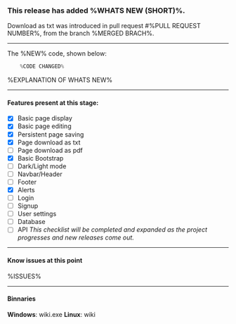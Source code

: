 ### This release has added %WHATS NEW (SHORT)%.

Download as txt was introduced in pull request #%PULL REQUEST NUMBER%, from the branch %MERGED BRACH%.

---

The %NEW% code, shown below:
```go
	%CODE CHANGED%
```
%EXPLANATION OF WHATS NEW%

---

#### Features present at this stage:

- [x] Basic page display
- [x] Basic page editing
- [x] Persistent page saving
- [x] Page download as txt
- [ ] Page download as pdf
- [x] Basic Bootstrap
- [ ] Dark/Light mode
- [ ] Navbar/Header
- [ ] Footer
- [x] Alerts
- [ ] Login
- [ ] Signup
- [ ] User settings
- [ ] Database
- [ ] API
*This checklist will be completed and expanded as the project progresses and new releases come out.*

---

#### Know issues at this point

%ISSUES%

---

#### Binnaries

**Windows**: wiki.exe
**Linux**: wiki
